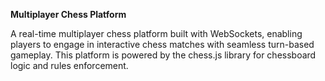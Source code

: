 **Multiplayer Chess Platform**

A real-time multiplayer chess platform built with WebSockets, enabling players to engage in interactive chess matches with seamless turn-based gameplay. This platform is powered by the chess.js library for chessboard logic and rules enforcement.

